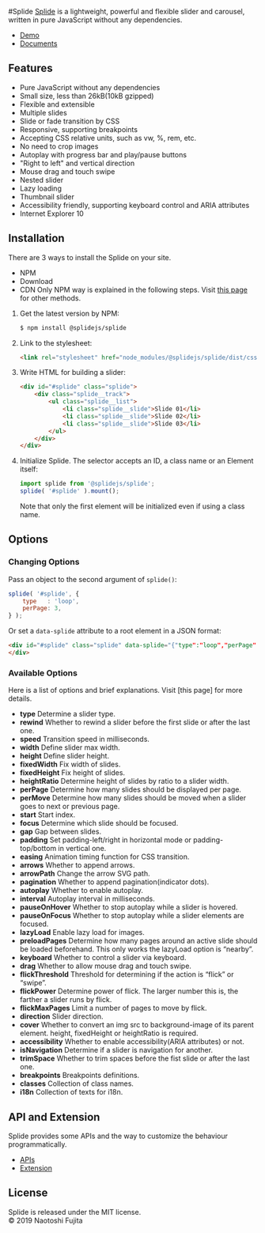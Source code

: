 #Splide
[Splide](https://splidejs.com/) is a lightweight, powerful and flexible slider and carousel, written in pure JavaScript without any dependencies.

* [Demo](https://splidejs.com/)
* [Documents](https://splidejs.com/documents/)

## Features
* Pure JavaScript without any dependencies
* Small size, less than 26kB(10kB gzipped)
* Flexible and extensible
* Multiple slides
* Slide or fade transition by CSS
* Responsive, supporting breakpoints
* Accepting CSS relative units, such as vw, %, rem, etc.
* No need to crop images
* Autoplay with progress bar and play/pause buttons
* "Right to left" and vertical direction
* Mouse drag and touch swipe
* Nested slider
* Lazy loading
* Thumbnail slider
* Accessibility friendly, supporting keyboard control and ARIA attributes
* Internet Explorer 10

## Installation
There are 3 ways to install the Splide on your site.
* NPM
* Download
* CDN
Only NPM way is explained in the following steps. Visit [this page](https://splidejs.com/getting-started/) for other methods.

1. Get the latest version by NPM:
    ```bash
    $ npm install @splidejs/splide
    ```
1. Link to the stylesheet:
    ```html
    <link rel="stylesheet" href="node_modules/@splidejs/splide/dist/css/splide.min.css">
    ```
1. Write HTML for building a slider:
    ```html
    <div id="#splide" class="splide">
        <div class="splide__track">
            <ul class="splide__list">
                <li class="splide__slide">Slide 01</li>
                <li class="splide__slide">Slide 02</li>
                <li class="splide__slide">Slide 03</li>
            </ul>
        </div>
    </div>
    ```
1. Initialize Splide. The selector accepts an ID, a class name or an Element itself:
    ```javascript
    import splide from '@splidejs/splide';
    splide( '#splide' ).mount();
    ```
    Note that only the first element will be initialized even if using a class name.

## Options
### Changing Options
Pass an object to the second argument of ```splide()```:
```javascript
splide( '#splide', {
	type   : 'loop',
	perPage: 3,
} );
```
Or set a ```data-splide``` attribute to a root element in a JSON format: 
```html
<div id="#splide" class="splide" data-splide="{"type":"loop","perPage":3}">
</div>
```
### Available Options
Here is a list of options and brief explanations. Visit [this page] for more details.

* **type** Determine a slider type.
* **rewind** Whether to rewind a slider before the first slide or after the last one.
* **speed** Transition speed in milliseconds.
* **width** Define slider max width.
* **height** Define slider height.
* **fixedWidth** Fix width of slides.
* **fixedHeight** Fix height of slides.
* **heightRatio** Determine height of slides by ratio to a slider width.
* **perPage** Determine how many slides should be displayed per page.
* **perMove** Determine how many slides should be moved when a slider goes to next or previous page.
* **start** Start index.
* **focus** Determine which slide should be focused.
* **gap** Gap between slides.
* **padding** Set padding-left/right in horizontal mode or padding-top/bottom in vertical one.
* **easing** Animation timing function for CSS transition.
* **arrows** Whether to append arrows.
* **arrowPath** Change the arrow SVG path.
* **pagination** Whether to append pagination(indicator dots).
* **autoplay** Whether to enable autoplay.
* **interval** Autoplay interval in milliseconds.
* **pauseOnHover** Whether to stop autoplay while a slider is hovered.
* **pauseOnFocus** Whether to stop autoplay while a slider elements are focused.
* **lazyLoad** Enable lazy load for images.
* **preloadPages** Determine how many pages around an active slide should be loaded beforehand. This only works the lazyLoad option is “nearby”.
* **keyboard** Whether to control a slider via keyboard.
* **drag** Whether to allow mouse drag and touch swipe.
* **flickThreshold** Threshold for determining if the action is “flick” or “swipe”.
* **flickPower** Determine power of flick. The larger number this is, the farther a slider runs by flick.
* **flickMaxPages** Limit a number of pages to move by flick.
* **direction** Slider direction.
* **cover** Whether to convert an img src to background-image of its parent element. height, fixedHeight or heightRatio is required.
* **accessibility** Whether to enable accessibility(ARIA attributes) or not.
* **isNavigation** Determine if a slider is navigation for another.
* **trimSpace** Whether to trim spaces before the fist slide or after the last one.
* **breakpoints** Breakpoints definitions.
* **classes** Collection of class names.
* **i18n** Collection of texts for i18n.

## API and Extension
Splide provides some APIs and the way to customize the behaviour programmatically.
* [APIs](https://splidejs.com/apis/)
* [Extension](https://splidejs.com/extension/)

## License
Splide is released under the MIT license.  
© 2019 Naotoshi Fujita